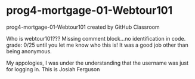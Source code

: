 # prog4-mortgage-01-Webtour101
prog4-mortgage-01-Webtour101 created by GitHub Classroom

Who is webtour101???
Missing comment block...no identification in code.
grade: 0/25 until you let me know who this is! It was a good job other than being anonymous.

My appologies, I was under the understanding that the username was just for logging in. This is Josiah Ferguson
